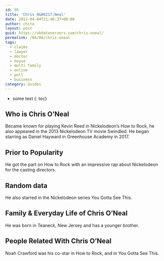 ```yaml
---
id: 55
title: 'Chris O&#8217;Neal'
date: 2012-04-04T21:46:37+00:00
author: chito
layout: post
guid: https://ukdataservers.com/chris-oneal/
permalink: /04/04/chris-oneal
tags:
  - claims
  - lawyer
  - doctor
  - house
  - multi family
  - online
  - poll
  - business
category: Guides
---
```


* some text
{: toc}


## Who is  Chris O&#8217;Neal
                  
                  
                  
Became known for playing Kevin Reed in Nickelodeon&#8217;s How to Rock, he also appeared in the 2013 Nickelodeon TV movie Swindled. He began starring as Daniel Hayward in Greenhouse Academy in 2017.
                  
                
                
                
## Prior to Popularity 
                  
                  
                  
He got the part on How to Rock with an impressive rap about Nickelodeon for the casting directors. 
                  
                
                
                
## Random data 
                  
                  
                  
He also starred in the Nickelodeon series You Gotta See This. 
                  
                
                
                
## Family & Everyday Life of Chris O&#8217;Neal
                  
                  
                  
He was born in Teaneck, New Jersey and has a younger brother. 
                  
                
                
                
## People Related With  Chris O&#8217;Neal
                  
                  
                  
Noah Crawford was his co-star in How to Rock, and in You Gotta See This. 
                  
                
              
            
          
          
          
    
    
  
